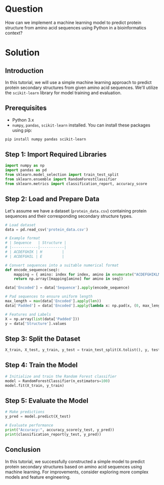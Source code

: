 # Question
How can we implement a machine learning model to predict protein structure from amino acid sequences using Python in a bioinformatics context?

# Solution

## Introduction
In this tutorial, we will use a simple machine learning approach to predict protein secondary structures from given amino acid sequences. We'll utilize the `scikit-learn` library for model training and evaluation.

## Prerequisites
- Python 3.x
- `numpy`, `pandas`, `scikit-learn` installed. You can install these packages using pip:
```bash
pip install numpy pandas scikit-learn
```

## Step 1: Import Required Libraries
```python
import numpy as np
import pandas as pd
from sklearn.model_selection import train_test_split
from sklearn.ensemble import RandomForestClassifier
from sklearn.metrics import classification_report, accuracy_score
```

## Step 2: Load and Prepare Data
Let's assume we have a dataset (`protein_data.csv`) containing protein sequences and their corresponding secondary structure types.

```python
# Load dataset
data = pd.read_csv('protein_data.csv')

# Example format
# | Sequence   | Structure |
# |------------|-----------|
# | ACDEFGHIK | H         |
# | ACDEFGHIL | E         |

# Convert sequences into a suitable numerical format
def encode_sequence(seq):
    mapping = { amino: index for index, amino in enumerate("ACDEFGHIKLMNPQRSTVWY") }
    return np.array([mapping[amino] for amino in seq])

data['Encoded'] = data['Sequence'].apply(encode_sequence)

# Pad sequences to ensure uniform length
max_length = max(data['Encoded'].apply(len))
data['Padded'] = data['Encoded'].apply(lambda x: np.pad(x, (0, max_length - len(x)), mode='constant'))

# Features and Labels
X = np.array(list(data['Padded']))
y = data['Structure'].values
```

## Step 3: Split the Dataset
```python
X_train, X_test, y_train, y_test = train_test_split(X.tolist(), y, test_size=0.2, random_state=42)
```

## Step 4: Train the Model
```python
# Initialize and train the Random Forest classifier
model = RandomForestClassifier(n_estimators=100)
model.fit(X_train, y_train)
```

## Step 5: Evaluate the Model
```python
# Make predictions
y_pred = model.predict(X_test)

# Evaluate performance
print("Accuracy:", accuracy_score(y_test, y_pred))
print(classification_report(y_test, y_pred))
```

## Conclusion
In this tutorial, we successfully constructed a simple model to predict protein secondary structures based on amino acid sequences using machine learning. For improvements, consider exploring more complex models and feature engineering.
